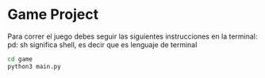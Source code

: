 # Game Project

Para correr el juego debes seguir las siguientes instrucciones en la terminal:
pd: sh significa shell, es decir que es lenguaje de terminal

```sh
cd game
python3 main.py
```